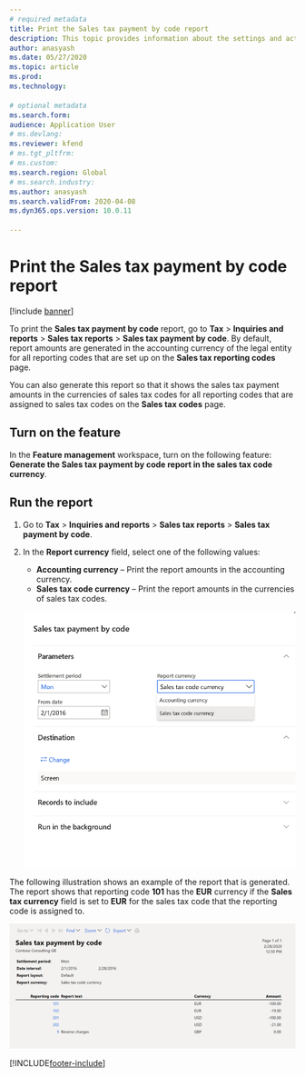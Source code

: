 ```yaml
---
# required metadata
title: Print the Sales tax payment by code report 
description: This topic provides information about the settings and actions that are required to print the Sales tax payment by code report in the accounting or tax code currency.
author: anasyash
ms.date: 05/27/2020
ms.topic: article
ms.prod: 
ms.technology: 

# optional metadata
ms.search.form:  
audience: Application User
# ms.devlang: 
ms.reviewer: kfend
# ms.tgt_pltfrm: 
# ms.custom: 
ms.search.region: Global
# ms.search.industry: 
ms.author: anasyash
ms.search.validFrom: 2020-04-08
ms.dyn365.ops.version: 10.0.11

---
```


# Print the Sales tax payment by code report 

[!include [banner](../includes/banner.md)]

To print the **Sales tax payment by code** report, go to **Tax** \> **Inquiries and reports** \> **Sales tax reports** \> **Sales tax payment by code**. By default, report amounts are generated in the accounting currency of the legal entity for all reporting codes that are set up on the **Sales tax reporting codes** page.

You can also generate this report so that it shows the sales tax payment amounts in the currencies of sales tax codes for all reporting codes that are assigned to sales tax codes on the **Sales tax codes** page.

## Turn on the feature

In the **Feature management** workspace, turn on the following feature: **Generate the Sales tax payment by code report in the sales tax code currency**.

## Run the report

1. Go to **Tax** \> **Inquiries and reports** \> **Sales tax reports** \> **Sales tax payment by code**.
2. In the **Report currency** field, select one of the following values:

    - **Accounting currency** – Print the report amounts in the accounting currency.
    - **Sales tax code currency** – Print the report amounts in the currencies of sales tax codes.

    ![Sales tax payment by code dialog box](media/Sales-tax-payment-by-code.png)

The following illustration shows an example of the report that is generated. The report shows that reporting code **101** has the **EUR** currency if the **Sales tax currency** field is set to **EUR** for the sales tax code that the reporting code is assigned to.

![Example of the Sales tax payment by code report](media/Sales-tax-payment-by-code-2.png)


[!INCLUDE[footer-include](../../includes/footer-banner.md)]
